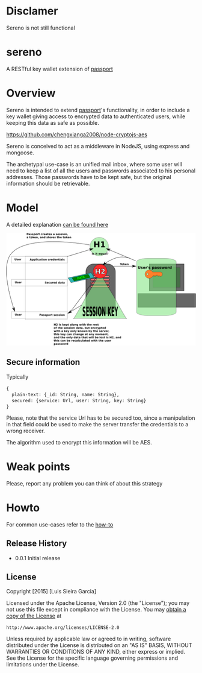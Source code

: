 # Disclamer
Sereno is not still functional

# sereno
A RESTful key wallet extension of [passport](http://passportjs.org/)

# Overview
Sereno is intended to extend [passport](http://passportjs.org/)'s functionality, in order to include a key wallet giving access to encrypted data to authenticated users, while keeping this data as safe as possible.

https://github.com/chengxianga2008/node-cryptojs-aes

Sereno is conceived to act as a middleware in NodeJS, using express and mongoose.

The archetypal use-case is an unified mail inbox, where some user will need to keep a list of all the users and passwords associated to his personal addresses.
Those passwords have to be kept safe, but the original information should be retrievable.

# Model
A detailed explanation [can be found here](doc/strategy-detail.md)

![Model Schema](doc/modelSchema.png)

## Secure information

Typically

```
{
  plain-text: {_id: String, name: String},
  secured: {service: Url, user: String, key: String}
}
```

Please, note that the service Url has to be secured too, since a manipulation in that field could be used to make the server transfer the credentials to a wrong receiver.

The algorithm used to encrypt this information will be AES.

# Weak points
Please, report any problem you can think of about this strategy

# Howto
For common use-cases refer to the [how-to](doc/howto.md)

## Release History

* 0.0.1 Initial release

## License
Copyright [2015] [Luis Sieira Garcia]

Licensed under the Apache License, Version 2.0 (the "License");
you may not use this file except in compliance with the License.
You may [obtain a copy of the License](http://www.apache.org/licenses/LICENSE-2.0) at

    http://www.apache.org/licenses/LICENSE-2.0

Unless required by applicable law or agreed to in writing, software
distributed under the License is distributed on an "AS IS" BASIS,
WITHOUT WARRANTIES OR CONDITIONS OF ANY KIND, either express or implied.
See the License for the specific language governing permissions and
limitations under the License.
